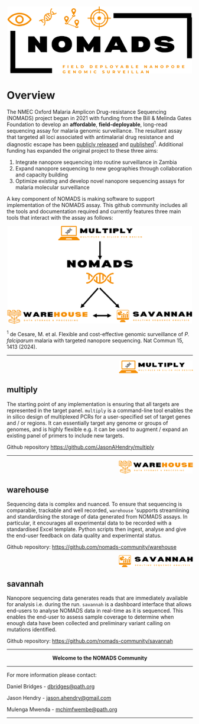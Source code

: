 <p align="center"><img src="images/nomads_logo.svg" width="500"></p>

# Overview
The NMEC Oxford Malaria Amplicon Drug-resistance Sequencing (NOMADS) project began in 2021 with funding from the Bill & Melinda Gates Foundation to develop an **affordable**, **field-deployable**, long-read sequencing assay for malaria genomic surveillance. The resultant assay that targeted all loci associated with antimalarial drug resistance and diagnostic escape has been [publicly released](https://www.protocols.io/view/cost-effective-targeted-nanopore-sequencing-of-p-f-yxmvm25m6g3p/v2) and [published](https://pubmed.ncbi.nlm.nih.gov/38360754/)<sup>1</sup>. Additional funding has expanded the original project to these three aims:

1. Integrate nanopore sequencing into routine surveillance in Zambia
2. Expand nanopore sequencing to new geographies through collaboration and capacity building
3. Optimize existing and develop novel nanopore sequencing assays for malaria molecular surveillance

A key component of NOMADS is making software to support implementation of the NOMADS assay. This github community includes all the tools and documentation required and currently features three main tools that interact with the assay as follows:

<p align="center"><img src="images/nomads_overview.png" width="500"></p>

<sup>1</sup> de Cesare, M. et al. Flexible and cost-effective genomic surveillance of *P. falciparum* malaria with targeted nanopore sequencing. Nat Commun 15, 1413 (2024).

***
<p align="right"><img src="images/multiply_logo.svg" width="200"></p>

## multiply
The starting point of any implementation is ensuring that all targets are represented in the target panel. `multiply` is a command-line tool enables the in silico design of multiplexed PCRs for a user-specified set of target genes and / or regions. It can essentially target any genome or groups of genomes, and is highly flexible e.g. it can be used to augment / expand an existing panel of primers to include new targets.

Github repository https://github.com/JasonAHendry/multiply

***
<p align="right"><img src="images/warehouse_logo.svg" width="200"></p>

## warehouse
Sequencing data is complex and nuanced. To ensure that sequencing is comparable, trackable and well recorded, `warehouse` 'supports streamlining and standardising the storage of data generated from NOMADS assays. In particular, it encourages all experimental data to be recorded with a standardised Excel template. Python scripts then ingest, analyse and give the end-user feedback on data quality and experimental status.

Github repository: https://github.com/nomads-community/warehouse

<p align="right"><img src="images/savannah_logo.svg" width="200"></p>

## savannah
Nanopore sequencing data generates reads that are immediately available for analysis i.e. during the run. `savannah` is a dashboard interface that allows end-users to analyse NOMADS data in real-time as it is sequenced. This enables the end-user to assess sample coverage to determine when enough data have been collected and preliminary variant calling on mutations identified.

Github repository: https://github.com/nomads-community/savannah

***
<p align="center"><b>Welcome to the NOMADS Community</b></p>

***

For more information please contact:

Daniel Bridges - dbridges@path.org

Jason Hendry - jason.ahendry@gmail.com

Mulenga Mwenda - mchimfwembe@path.org

***
